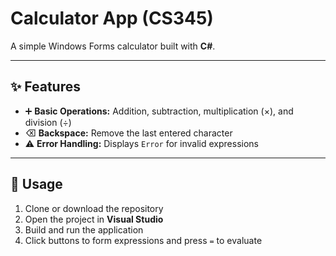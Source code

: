 # Calculator App (CS345)

A simple Windows Forms calculator built with **C#**.  

---

## ✨ Features
- ➕ **Basic Operations:** Addition, subtraction, multiplication (×), and division (÷)  
- ⌫ **Backspace:** Remove the last entered character  
- ⚠️ **Error Handling:** Displays `Error` for invalid expressions  
  
---

## 🚀 Usage
1. Clone or download the repository  
2. Open the project in **Visual Studio**  
3. Build and run the application  
4. Click buttons to form expressions and press `=` to evaluate  
